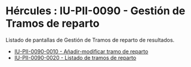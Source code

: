 # Hércules : IU\-PII\-0090 \- Gestión de Tramos de reparto



Listado de pantallas de Gestión de Tramos de reparto de resultados.

* [IU\-PII\-0090\-0010 \- Añadir\-modificar tramo de reparto](/hercules/sgi-sistema-de-gestion-de-investigacion/requisitos-y-analisis-funcional/analisis-funcional-sgi-hercules/pii-modulo-de-propiedad-industrial-e-intelectual/pii-interfaz-de-usuario/iu-pii-0090-gestion-de-tramos-de-reparto/iu-pii-0090-0010-anadir-modificar-tramo-de-reparto.md "/hercules/sgi-sistema-de-gestion-de-investigacion/requisitos-y-analisis-funcional/analisis-funcional-sgi-hercules/pii-modulo-de-propiedad-industrial-e-intelectual/pii-interfaz-de-usuario/iu-pii-0090-gestion-de-tramos-de-reparto/iu-pii-0090-0010-anadir-modificar-tramo-de-reparto.md")
* [IU\-PII\-0090\-0020 \- Listado de tramos de reparto](/hercules/sgi-sistema-de-gestion-de-investigacion/requisitos-y-analisis-funcional/analisis-funcional-sgi-hercules/pii-modulo-de-propiedad-industrial-e-intelectual/pii-interfaz-de-usuario/iu-pii-0090-gestion-de-tramos-de-reparto/iu-pii-0090-0020-listado-de-tramos-de-reparto.md "/hercules/sgi-sistema-de-gestion-de-investigacion/requisitos-y-analisis-funcional/analisis-funcional-sgi-hercules/pii-modulo-de-propiedad-industrial-e-intelectual/pii-interfaz-de-usuario/iu-pii-0090-gestion-de-tramos-de-reparto/iu-pii-0090-0020-listado-de-tramos-de-reparto.md")

  



